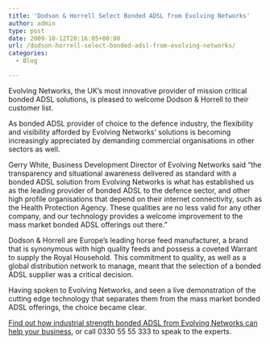 ```yaml
---
title: 'Dodson & Horrell Select Bonded ADSL from Evolving Networks'
author: admin
type: post
date: 2009-10-12T20:16:05+00:00
url: /dodson-horrell-select-bonded-adsl-from-evolving-networks/
categories:
  - Blog

---
```

Evolving Networks, the UK’s most innovative provider of mission critical bonded ADSL solutions, is pleased to welcome Dodson & Horrell to their customer list.

As bonded ADSL provider of choice to the defence industry, the flexibility and visibility afforded by Evolving Networks’ solutions is becoming increasingly appreciated by demanding commercial organisations in other sectors as well.

Gerry White, Business Development Director of Evolving Networks said “the transparency and situational awareness delivered as standard with a bonded ADSL solution from Evolving Networks is what has established us as the leading provider of bonded ADSL to the defence sector, and other high profile organisations that depend on their internet connectivity, such as the Health Protection Agency. These qualities are no less valid for any other company, and our technology provides a welcome improvement to the mass market bonded ADSL offerings out there.”

Dodson & Horrell are Europe’s leading horse feed manufacturer, a brand that is synonymous with high quality feeds and possess a coveted Warrant to supply the Royal Household. This commitment to quality, as well as a global distribution network to manage, meant that the selection of a bonded ADSL supplier was a critical decision.

Having spoken to Evolving Networks, and seen a live demonstration of the cutting edge technology that separates them from the mass market bonded ADSL offerings, the choice became clear.

<a title="Contact Evolving Networks - The Bonded ADSL Experts" href="/contact-us" target="_self">Find out how industrial strength bonded ADSL from Evolving Networks can help your business</a>, or call 0330 55 55 333 to speak to the experts.